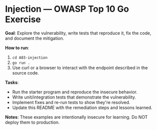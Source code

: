 # Injection — OWASP Top 10 Go Exercise

**Goal**: Explore the vulnerability, write tests that reproduce it, fix the code, and document the mitigation.

**How to run**:
1. `cd A03-injection`
2. `go run .`
3. Use curl or a browser to interact with the endpoint described in the source code.

**Tasks**:
- Run the starter program and reproduce the insecure behavior.
- Write unit/integration tests that demonstrate the vulnerability.
- Implement fixes and re-run tests to show they're resolved.
- Update this README with the remediation steps and lessons learned.

**Notes**: These examples are intentionally insecure for learning. Do NOT deploy them to production.
